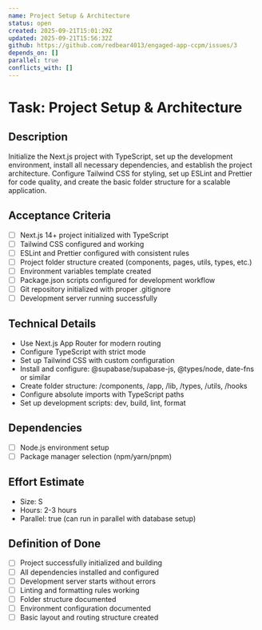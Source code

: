 ```yaml
---
name: Project Setup & Architecture
status: open
created: 2025-09-21T15:01:29Z
updated: 2025-09-21T15:56:32Z
github: https://github.com/redbear4013/engaged-app-ccpm/issues/3
depends_on: []
parallel: true
conflicts_with: []
---
```


# Task: Project Setup & Architecture

## Description
Initialize the Next.js project with TypeScript, set up the development environment, install all necessary dependencies, and establish the project architecture. Configure Tailwind CSS for styling, set up ESLint and Prettier for code quality, and create the basic folder structure for a scalable application.

## Acceptance Criteria
- [ ] Next.js 14+ project initialized with TypeScript
- [ ] Tailwind CSS configured and working
- [ ] ESLint and Prettier configured with consistent rules
- [ ] Project folder structure created (components, pages, utils, types, etc.)
- [ ] Environment variables template created
- [ ] Package.json scripts configured for development workflow
- [ ] Git repository initialized with proper .gitignore
- [ ] Development server running successfully

## Technical Details
- Use Next.js App Router for modern routing
- Configure TypeScript with strict mode
- Set up Tailwind CSS with custom configuration
- Install and configure: @supabase/supabase-js, @types/node, date-fns or similar
- Create folder structure: /components, /app, /lib, /types, /utils, /hooks
- Configure absolute imports with TypeScript paths
- Set up development scripts: dev, build, lint, format

## Dependencies
- [ ] Node.js environment setup
- [ ] Package manager selection (npm/yarn/pnpm)

## Effort Estimate
- Size: S
- Hours: 2-3 hours
- Parallel: true (can run in parallel with database setup)

## Definition of Done
- [ ] Project successfully initialized and building
- [ ] All dependencies installed and configured
- [ ] Development server starts without errors
- [ ] Linting and formatting rules working
- [ ] Folder structure documented
- [ ] Environment configuration documented
- [ ] Basic layout and routing structure created

